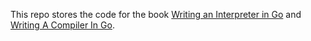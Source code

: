 This repo stores the code for the book [Writing an Interpreter in Go](https://interpreterbook.com/) and [Writing A Compiler In Go](https://compilerbook.com/).
